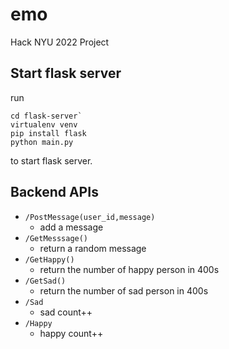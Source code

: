 # emo
Hack NYU 2022 Project
## Start flask server 
run
```
cd flask-server`
virtualenv venv
pip install flask
python main.py
```
to start flask server.

## Backend APIs
+ `/PostMessage(user_id,message)`
	+ add a message
+ `/GetMesssage()`
	+ return a random message 
+ `/GetHappy()`
	+ return the number of happy person in 400s
+ `/GetSad()`
	+ return the number of sad person in 400s
+  `/Sad`
	+  sad count++
+  `/Happy`
	+  happy count++
